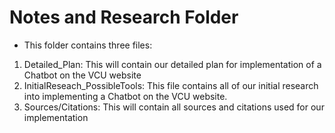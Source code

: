 # Notes and Research Folder

- This folder contains three files:
1) Detailed_Plan: This will contain our detailed plan for implementation of a Chatbot on the VCU website
2) InitialReseach_PossibleTools: This file contains all of our initial research into implementing a Chatbot on the VCU website.
3) Sources/Citations: This will contain all sources and citations used for our implementation
